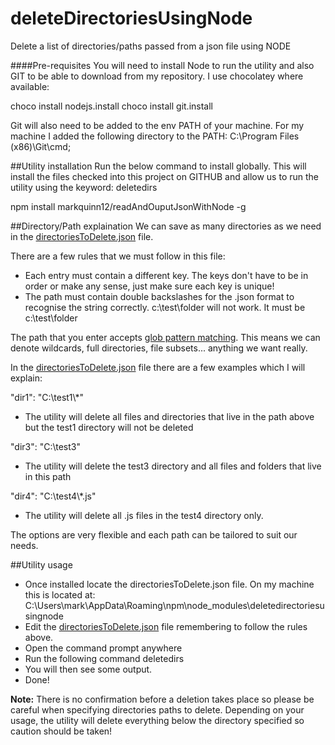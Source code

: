 # deleteDirectoriesUsingNode
Delete a list of directories/paths passed from a json file using NODE

####Pre-requisites
You will need to install Node to run the utility and also GIT to be able to download from my repository. I use chocolatey where available:

choco install nodejs.install
choco install git.install

Git will also need to be added to the env PATH of your machine. For my machine I added the following directory to the PATH:
C:\Program Files (x86)\Git\cmd;

##Utility installation
Run the below command to install globally. This will install the files checked into this project on GITHUB and allow us to run the utility using the keyword: deletedirs

npm install markquinn12/readAndOuputJsonWithNode -g

##Directory/Path explaination
We can save as many directories as we need in the [directoriesToDelete.json](directoriesToDelete.json) file. 

There are a few rules that we must follow in this file:
- Each entry must contain a different key. The keys don't have to be in order or make any sense, just make sure each key is unique!
- The path must contain double backslashes for the .json format to recognise the string correctly. c:\test\folder will not work. It must be c:\\test\\folder

The path that you enter accepts [glob pattern matching](https://github.com/isaacs/node-glob). This means we can denote wildcards, full directories, file subsets... anything we want really. 

In the [directoriesToDelete.json](directoriesToDelete.json) file there are a few examples which I will explain:

"dir1": "C:\\test1\\*"
- The utility will delete all files and directories that live in the path above but the test1 directory will not be deleted

"dir3": "C:\\test3"
- The utility will delete the test3 directory and all files and folders that live in this path

"dir4": "C:\\test4\\*.js"
- The utility will delete all .js files in the test4 directory only.

The options are very flexible and each path can be tailored to suit our needs.

##Utility usage
- Once installed locate the directoriesToDelete.json file. On my machine this is located at: C:\Users\mark\AppData\Roaming\npm\node_modules\deletedirectoriesusingnode
- Edit the [directoriesToDelete.json](directoriesToDelete.json) file remembering to follow the rules above.
- Open the command prompt anywhere
- Run the following command
deletedirs
- You will then see some output.
- Done!

**Note:** There is no confirmation before a deletion takes place so please be careful when specifying directories paths to delete. Depending on your usage, the utility will delete everything below the directory specified so caution should be taken!

